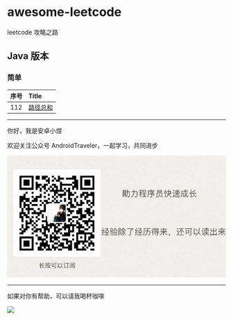 # awesome-leetcode
leetcode 攻略之路

## Java 版本

### 简单

| 序号 | Title                     |
| :--- | :------------------------ |
| 112  | [路径总和](./java/112.md) |



<hr/>

你好，我是安卓小煜

欢迎关注公众号 AndroidTraveler，一起学习，共同进步

![公众号 AndroidTraveler](./res/image/wechat_official_account.jpg)

<hr/>

如果对你有帮助，可以请我喝杯咖啡

![](https://fritx.me/mpwx/upload/upload_1403f36aef25fee62985d1c8bb55ab55.png)